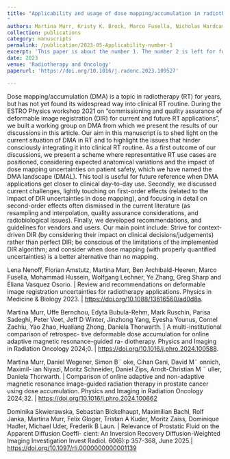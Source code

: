 ```yaml
---
title: "Applicability and usage of dose mapping/accumulation in radiotherapy.
"
authors: Martina Murr, Kristy K. Brock, Marco Fusella, Nicholas Hardcastle, Mohammad Hussein, Michael G Jameson, Isak Wahlstedt, Johnson Yuen, Jamie R McClelland*, and Eliana Vasquez Osorio*. (*Joint senior authors)
collection: publications
category: manuscripts
permalink: /publication/2023-05-Applicability-number-1
excerpt: 'This paper is about the number 1. The number 2 is left for future work.'
date: 2023
venue: 'Radiotherapy and Oncology'
paperurl: 'https://doi.org/10.1016/j.radonc.2023.109527'

---
```

Dose mapping/accumulation (DMA) is a topic in radiotherapy (RT) for years, but has not yet found its widespread way into clinical RT routine. During the ESTRO Physics workshop 2021 on “commissioning and quality assurance of deformable image registration (DIR) for current and future RT applications”, we built a working group on DMA from which we present the results of our discussions in this article. Our aim in this manuscript is to shed light on the current situation of DMA in RT and to highlight the issues that hinder consciously integrating it into clinical RT routine.
As a first outcome of our discussions, we present a scheme where representative RT use cases are positioned, considering expected anatomical variations and the impact of dose mapping uncertainties on patient safety, which we have named the DMA landscape (DMAL). This tool is useful for future reference when DMA applications get closer to clinical day-to-day use.
Secondly, we discussed current challenges, lightly touching on first-order effects (related to the impact of DIR uncertainties in dose mapping), and focusing in detail on second-order effects often dismissed in the current literature (as resampling and interpolation, quality assurance considerations, and radiobiological issues).
Finally, we developed recommendations, and guidelines for vendors and users. Our main point include: Strive for context-driven DIR (by considering their impact on clinical decisions/judgements) rather than perfect DIR; be conscious of the limitations of the implemented DIR algorithm; and consider when dose mapping (with properly quantified uncertainties) is a better alternative than no mapping.




Lena Nenoff, Florian Amstutz, Martina Murr, Ben Archibald-Heeren, Marco Fusella,
Mohammad Hussein, Wolfgang Lechner, Ye Zhang, Greg Sharp and Eliana Vasquez
Osorio. | Review and recommendations on deformable image registration uncertainties
for radiotherapy applications.
Physics in Medicine & Biology 2023. | https://doi.org/10.1088/13616560/ad0d8a.



Martina Murr, Uffe Bernchou, Edyta Bubula-Rehm, Mark Ruschin, Parisa Sadeghi,
Peter Voet, Jeff D Winter, Jinzhong Yang, Eyesha Younus, Cornel Zachiu, Yao Zhao,
Hualiang Zhong, Daniela Thorwarth. | A multi-institutional comparison of retrospec-
tive deformable dose accumulation for online adaptive magnetic resonance-guided ra-
diotherapy.
Physics and Imaging in Radiation Oncology 2024;0. | https://doi.org/10.1016/j.phro.2024.100588.



Martina Murr, Daniel Wegener, Simon B¨ oke, Cihan Gani, David M¨ onnich, Maximil-
ian Niyazi, Moritz Schneider, Daniel Zips, Arndt-Christian M ¨ uller, Daniela Thorwarth.
| Comparison of online adaptive and non-adaptive magnetic resonance image-guided
radiation therapy in prostate cancer using dose accumulation.
Physics and Imaging in Radiation Oncology 2024;32. | https://doi.org/10.1016/j.phro.2024.100662




Dominika Skwierawska, Sebastian Bickelhaupt, Maximilian Bachl, Rolf Janka,
Martina Murr, Felix Gloger, Tristan A Kuder, Moritz Zaiss, Dominique Hadler, Michael
Uder, Frederik B Laun. | Relevance of Prostatic Fluid on the Apparent Diffusion Coeffi-
cient: An Inversion Recovery Diffusion-Weighted Imaging Investigation
Invest Radiol. 60(6):p 357-368, June 2025.| https://doi.org/10.1097/rli.0000000000001139

